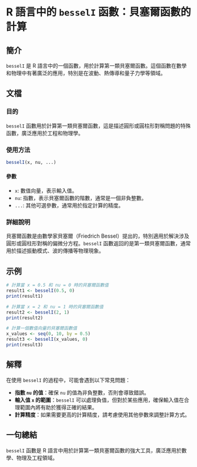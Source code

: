 <!--
Meta Description: # R 語言中的 `besselI` 函數：貝塞爾函數的計算 ## 簡介 `besselI` 是 R 語言中的一個函數，用於計算第一類貝塞爾函數。這個函數在數學和物理中有著廣泛的應用，特別是在波動、熱傳導和量子力學等領域。 ## 文檔 ### 目的 `besselI` 函數用於計算第一類貝塞爾函數，...
Meta Keywords: besseli, print, 計算當, 時的貝塞爾函數值, result1
-->

# R 語言中的 `besselI` 函數：貝塞爾函數的計算

## 簡介
`besselI` 是 R 語言中的一個函數，用於計算第一類貝塞爾函數。這個函數在數學和物理中有著廣泛的應用，特別是在波動、熱傳導和量子力學等領域。

## 文檔
### 目的
`besselI` 函數用於計算第一類貝塞爾函數，這是描述圓形或圓柱形對稱問題的特殊函數，廣泛應用於工程和物理學。

### 使用方法
```R
besselI(x, nu, ...)
```

#### 參數
- `x`: 數值向量，表示輸入值。
- `nu`: 指數，表示貝塞爾函數的階數，通常是一個非負整數。
- `...`: 其他可選參數，通常用於指定計算的精度。

### 詳細說明
貝塞爾函數是由數學家貝塞爾（Friedrich Bessel）提出的，特別適用於解決涉及圓形或圓柱形對稱的偏微分方程。`besselI` 函數返回的是第一類貝塞爾函數，通常用於描述振動模式、波的傳播等物理現象。

## 示例
```R
# 計算當 x = 0.5 和 nu = 0 時的貝塞爾函數值
result1 <- besselI(0.5, 0)
print(result1)

# 計算當 x = 2 和 nu = 1 時的貝塞爾函數值
result2 <- besselI(2, 1)
print(result2)

# 計算一個數值向量的貝塞爾函數值
x_values <- seq(0, 10, by = 0.5)
result3 <- besselI(x_values, 0)
print(result3)
```

## 解釋
在使用 `besselI` 的過程中，可能會遇到以下常見問題：
- **指數 `nu` 的值**：確保 `nu` 的值為非負整數，否則會導致錯誤。
- **輸入值 `x` 的範圍**：`besselI` 可以處理負值，但對於某些應用，確保輸入值在合理範圍內將有助於獲得正確的結果。
- **計算精度**：如果需要更高的計算精度，請考慮使用其他參數來調整計算方式。

## 一句總結
`besselI` 函數是 R 語言中用於計算第一類貝塞爾函數的強大工具，廣泛應用於數學、物理及工程領域。